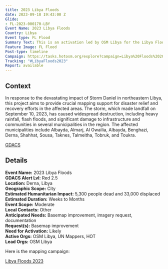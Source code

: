 ```yaml
---
title: 2023 Libya Floods
date: 2023-09-18 19:43:00 Z
Glide:
- FL-2023-000170-LBY
Event Name: 2023 Libya Floods
Country: Libya
Event type: FL Flood
Summary Text: This is an activation led by OSM Libya for the Libya Floods of 2023.
Feature Image: FL Flood
Post-type: timeline
Campaign: https://tasks.hotosm.org/explore?campaign=Libya%20Floods%202023
Tracking: "#LibyaFloods2023"
Report: available
---
```


<h2>Context</h2>

In response to the devastating impact of Storm Daniel in northeastern Libya, this project aims to provide crucial mapping support for disaster relief and recovery efforts in the affected areas. The storm, which made landfall on September 10, 2023, has caused widespread destruction, including heavy rainfall, flash floods, and significant damage to infrastructure and communities in several municipalities in the region. The affected municipalities include Albayda, Almarj, Al Owailia, Albayda, Benghazi, Derna, Shahhat, Sousa, Taknes, Talmeitha, Tobruk, and Toukra.

<a href="https://www.gdacs.org/report.aspx?eventid=1102204&episodeid=1&eventtype=FL" target="_blank">GDACS</a>

<h2>Details</h2>

<strong>Event Name:</strong> 2023 Libya Floods<br>
<strong>GDACS Alert Lvl:</strong> Red 2.5<br>
<strong>Location:</strong> Derna, Libya<br>
<strong>Geographic Scope:</strong> City<br>
<strong>Estimated Humanitarian Impact:</strong> 5,300 people dead and 33,000 displaced<br>
<strong>Estimated Duration:</strong> Weeks to Months<br>
<strong>Event Scope:</strong> Moderate<br>
<strong>Local Contacts:</strong> Other<br>
<strong>Anticipated Needs:</strong> Basemap improvement, imagery request, documentation <br>
<strong>Request(s):</strong> Basemap improvement
<br>
<strong>Need for Activation:</strong> Likely<br>
<strong>Active Orgs:</strong> OSM Libya, UN Mappers, HOT
<br>
<strong>Lead Orgs:</strong> OSM Libya<be>

Here is the mapping campaign:

<a href="https://tasks.hotosm.org/explore?campaign=Libya%20Floods%202023">Libya Floods 2023</a>